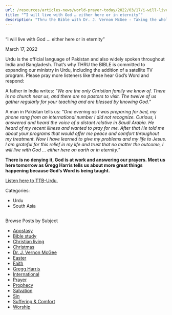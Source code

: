 ```yaml
---
url: /resources/articles-news/world-prayer-today/2022/03/17/i-will-live-with-god-either-here-or-in-eternity
title: "“I will live with God … either here or in eternity”"
description: "Thru the Bible with Dr. J. Vernon McGee - Taking the whole Word to the whole world"
---
```







## 
 “I will live with God … either here or in eternity”


March 17, 2022
![]()




Urdu is the official language of Pakistan and also widely spoken throughout India and Bangladesh. That’s why THRU the BIBLE is committed to expanding our ministry in Urdu, including the addition of a satellite TV program. Please pray more listeners like these hear God’s Word and respond:

A father in India writes: *“We are the only Christian family we know of. There is no church near us, and there are no pastors to visit. The twelve of us gather regularly for your teaching and are blessed by knowing God.”*

A man in Pakistan tells us: *“One evening as I was preparing for bed, my phone rang from an international number I did not recognize. Curious, I answered and heard the voice of a distant relative in Saudi Arabia. He heard of my recent illness and wanted to pray for me. After that He told me about your programs that would offer me peace and comfort throughout my treatment. Now I have learned to give my problems and my life to Jesus. I am grateful for this relief in my life and trust that no matter the outcome, I will live with God … either here on earth or in eternity.”*

**There is no denying it, God is at work and answering our prayers. Meet us here tomorrow as Gregg Harris tells us about more great things happening because God’s Word is being taught.**

[Listen here to TTB-Urdu.](https://ttb.twr.org/home/day,0430/language,URD)



Categories: 


* Urdu
* South Asia









## 
 Browse Posts by Subject


* [Apostasy](/resources/articles-news/-in-tags/tags/Apostasy)
* [Bible study](/resources/articles-news/-in-tags/tags/Bible-study)
* [Christian living](/resources/articles-news/-in-tags/tags/Christian-living)
* [Christmas](/resources/articles-news/-in-tags/tags/Christmas)
* [Dr. J. Vernon McGee](/resources/articles-news/-in-tags/tags/Dr-J-Vernon-McGee)
* [Easter](/resources/articles-news/-in-tags/tags/easter)
* [Faith](/resources/articles-news/-in-tags/tags/Faith)
* [Gregg Harris](/resources/articles-news/-in-tags/tags/Gregg-Harris)
* [International](/resources/articles-news/-in-tags/tags/International)
* [Prayer](/resources/articles-news/-in-tags/tags/prayer)
* [Prophecy](/resources/articles-news/-in-tags/tags/Prophecy)
* [Salvation](/resources/articles-news/-in-tags/tags/Salvation)
* [Sin](/resources/articles-news/-in-tags/tags/sin)
* [Suffering & Comfort](/resources/articles-news/-in-tags/tags/Suffering-Comfort)
* [Worship](/resources/articles-news/-in-tags/tags/worship)






